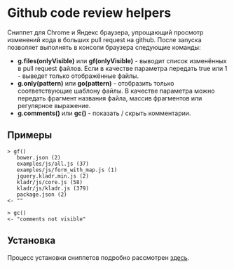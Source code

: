 Github code review helpers
=============

Сниппет для Chrome и Яндекс браузера, упрощающий просмотр изменений кода в больших pull request на github.
После запуска позволяет выполнять в консоли браузера следующие команды:

* **g.files(onlyVisible)** или **gf(onlyVisible)** - выводит список изменённых в pull request файлов. Если в качестве параметра передать true или 1 - выведет только отображённые файлы.
* **g.only(pattern)** или **go(pattern)** - отобразить только соответствующие шаблону файлы. В качестве параметра можно передать фрагмент названия файла, массив фрагментов или регулярное выражение.
* **g.comments()** или **gc()** - показать / скрыть комментарии.

Примеры
------

````console
> gf()
   bower.json (2)
   examples/js/all.js (37)
   examples/js/form_with_map.js (1)
   jquery.kladr.min.js (2)
   kladr/js/core.js (58)
   kladr/js/kladr.js (379)
   package.json (2)
<- ""

> gc()
<- "comments not visible"
````

Установка
---------

Процесс установки сниппетов подробно рассмотрен [здесь](https://github.com/bgrins/devtools-snippets).


